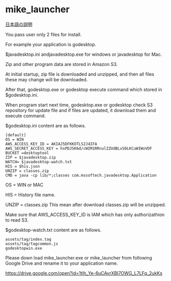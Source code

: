 # mike_launcher
[日本語の説明](https://github.com/mikeshimura/mike_launcher/wiki/%E6%97%A5%E6%9C%AC%E8%AA%9E%E3%81%AE%E8%AA%AC%E6%98%8E)

You pass user only 2 files for install.

For example your application is godesktop.

$javadesktop.ini andjavadesktop.exe for windows or javadesktop for Mac.

Zip and other program data are stored in Amazon S3.

At initial startup, zip file is downloaded and unzipped, and then all files these may change will be downloaded.

After that, godesktop.exe or godesktop execute command which stored in $godesktop.ini.

When program start next time, godesktop.exe or godesktop check S3 repository for update file and
if files are updated, it download them and execute command.

$godesktop.ini content are as follows.

```
[default]
OS = WIN
AWS_ACCESS_KEY_ID = AKIAJ5DFKKOTLS2J4IFA
AWS_SECRET_ACCESS_KEY = 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
BUCKET =desktoptool
ZIP = $javadesktop.zip
WATCH= $javadesktop-watch.txt
HIS = $his.json
UNZIP = classes.zip
CMD = java -cp lib/*;classes com.mssoftech.javadesktop.Application
```
OS = WIN or MAC

HIS = History file name.

UNZIP = classes.zip   This mean after download classes.zip will be unzipped.

Make sure that AWS_ACCESS_KEY_ID is IAM which has only authorizathion to read S3.

$godesktop-watch.txt content are as follows.

```
assets/tag/index.tag
assets/tag/tagcommon.js
godesktopwin.exe
```

Please down load mike_launcher.exe or mike_launcher from following Google Drive and rename it to your application name.

https://drive.google.com/open?id=1tIh_Ye-6uCAvrXBI7OWG_L7LFq_2ukKs
